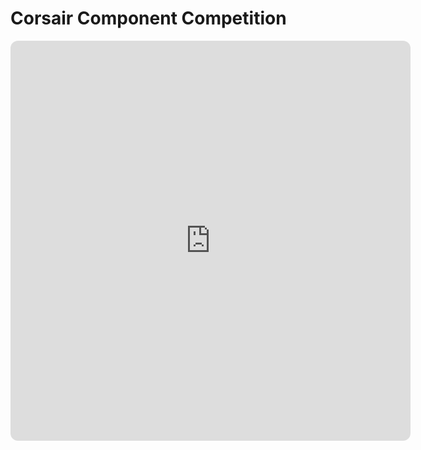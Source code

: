 # Corsair Component Competition

<iframe style="display:block;margin:0 auto; border-radius:12px;"
        src="https://www.printables.com/embed/1343905"
        width="640" height="640"
        scrolling="no" frameborder="0"></iframe>